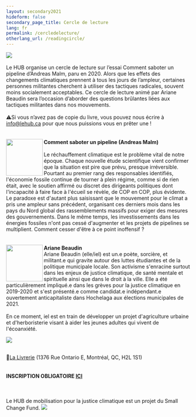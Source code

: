```yaml
---
layout: secondary2021
hideform: false
secondary_page_title: Cercle de lecture
lang: fr
permalink: /cercledelecture/
otherlang_url: /readingcircle/
---
```

![](/media/copie_de_cercle_de_lecture_600_200_px_.png)\
\
Le HUB organise un cercle de lecture sur l’essai Comment saboter un pipeline d’Andreas Malm, paru en 2020. Alors que les effets des changements climatiques prennent à tous les jours de l’ampleur, certaines personnes militantes cherchent à utiliser des tactiques radicales, souvent moins socialement acceptables. Ce cercle de lecture animé par Ariane Beaudin sera l’occasion d’aborder des questions brûlantes liées aux tactiques militantes dans nos mouvements.\
\
⚠️Si vous n’avez pas de copie du livre, vous pouvez nous écrire à [info@lehub.ca](mailto:info@lehub.ca) pour que nous puissions vous en prêter une !\
\
\
<img align="left" width="100" height="100" src="/media/commentsaboterunpeip.png">**Comment saboter un pipeline (Andreas Malm)**\
\
Le réchauffement climatique est le problème vital de notre époque. Chaque nouvelle étude scientifique vient confirmer que la situation est pire que prévu, presque irréversible. Pourtant au premier rang des responsables identifiés, l'économie fossile continue de tourner à plein régime, comme si de rien était, avec le soutien affirmé ou discret des dirigeants politiques dont l'incapacité à faire face à l'écueil se révèle, de COP en COP, plus évidente. Le paradoxe est d'autant plus saisissant que le mouvement pour le climat a pris une ampleur sans précédent, organisant ces derniers mois dans les pays du Nord global des rassemblements massifs pour exiger des mesures des gouvernements. Dans le même temps, les investissements dans les énergies fossiles n'ont pas cessé d'augmenter et les projets de pipelines se multiplient. Comment cesser d'être à ce point inoffensif ?\
\
\
<img align="left" width="100" height="100" src="/media/ariane2.png">**Ariane Beaudin**
\
Ariane Beaudin (elle/iel) est un.e poète, sorcière, et militant.e qui gravite autour des luttes étudiantes et de la politique municipale locale. Son activisme s'enracine surtout dans les enjeux de justice climatique, de santé mentale et spirituelle ainsi que dans le droit à la ville. Elle a été particulièrement impliqué.e dans les grèves pour la justice climatique en 2019-2020 et s'est présenté.e comme candidat.e indépendant.e ouvertement anticapitaliste dans Hochelaga aux élections municipales de 2021.\
\
En ce moment, iel est en train de développer un projet d'agriculture urbaine et d'herboristerie visant à aider les jeunes adultes qui vivent de l'écoanxiété.

![](/media/copie_de_recommandations_ariane_beaudin.png)

\
📍[La Livrerie](https://www.lalivrerie.com/) (1376 Rue Ontario E, Montréal, QC, H2L 1S1)\
\
\
**I﻿NSCRIPTION OBLIGATOIRE [ICI](https://lepointdevente.com/billets/8lx230125001)**\
\
\
\
L﻿e HUB de mobilisation pour la justice climatique est un projet du Small Change Fund.
![](/media/sans_titre_6_.png)